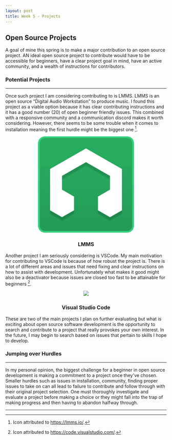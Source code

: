 ```yaml
---
layout: post
title: Week 5 - Projects
---
```


## Open Source Projects

A goal of mine this spring is to make a major contribution to an open source project. AN ideal open source project to contribute would have to be accessible for beginners, have a clear project goal in mind, have an active community, and a wealth of instructions for contributors.


<!--more-->

### Potential Projects
------
Once such project I am considering contributing to is LMMS. LMMS is an open source “Digital Audio Workstation” to produce music. I found this project as a viable option because it has clear contributing instructions and it has a good number (20) of open beginner friendly issues. This combined with a responsive community and a communication discord makes it worth considering. However, there seems to be some trouble when it comes to installation meaning the first hurdle might be the biggest one [^1].

<p align="center">
    <img src="../images/lmms.png" width="300px">
</p>
<h3 align="center">LMMS</h3>


Another project I am seriously considering is VSCode. My main motivation for contributing to VSCode is because of how robust the project is. There is a lot of different areas and issues that need fixing and clear instructions on how to assist with development. Unfortunately what makes it good might also be a deactivator because issues are closed too fast to be attainable for beginners [^2].

<p align="center">
    <img src="/briz123-weekly/images/vscodeicon.jpeg" width="300px">
</p>
<h3 align="center">Visual Studio Code</h3>


These are two of the main projects I plan on further evaluating but what is exciting about open source software development is the opportunity to search and contribute to a project that really provokes your own interest. In the future, I may begin to search based on issues that pertain to skills I hope to develop.

### Jumping over Hurdles
------
In my personal opinion, the biggest challenge for a beginner in open source development is making a commitment to a project once they've chosen. Smaller hurdles such as issues in installation, community, finding proper issues to take on can all lead to failure to contribute and follow through with their original project selection. One must thoroughly investigate and evaluate a project before making a choice or they might fall into the trap of making progress and then having to abandon halfway through.
***
[^1]: Icon attributed to https://lmms.io/.
[^2]: Icon attributed to https://code.visualstudio.com/.
